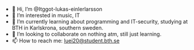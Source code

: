 - 👋 Hi, I’m @Itggot-lukas-einlerlarsson
- 👀 I’m interested in music, IT
- 🌱 I’m currently learning about programming and IT-security, studying at BTH in Karlskrona, southern sweden.
- 💞️ I’m looking to collaborate on nothing atm, still just learning.
- 📫 How to reach me: luei20@student.bth.se

<!---
Itggot-lukas-einlerlarsson/Itggot-lukas-einlerlarsson is a ✨ special ✨ repository because its `README.md` (this file) appears on your GitHub profile.
You can click the Preview link to take a look at your changes.
--->
